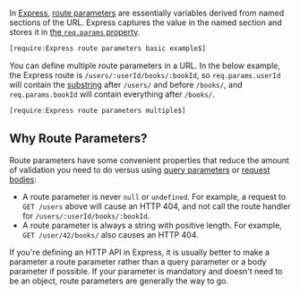 In [Express](https://expressjs.com/), [route parameters](https://expressjs.com/en/guide/routing.html#route-parameters) are essentially
variables derived from named sections of the URL. Express captures
the value in the named section and stores it in [the `req.params` property](https://expressjs.com/en/4x/api.html#req.params).

```javascript
[require:Express route parameters basic example$]
```

You can define multiple route parameters in a URL. In the below example,
the Express route is `/users/:userId/books/:bookId`, so `req.params.userId`
will contain the [substring](/tutorials/fundamentals/substring) after `/users/` and before `/books/`, and `req.params.bookId` will contain everything after `/books/`.

```javascript
[require:Express route parameters multiple$]
```

Why Route Parameters?
---------------------

Route parameters have some convenient properties that reduce the amount of
validation you need to do versus using [query parameters](/tutorials/express/query-parameters) or [request bodies](/tutorials/express/body):

- A route parameter is never `null` or `undefined`. For example, a request to `GET /users` above will cause an HTTP 404, and not call the route handler for `/users/:userId/books/:bookId`.
- A route parameter is always a string with positive length. For example, `GET /user/42/books/` also causes an HTTP 404.

If you're defining an HTTP API in Express, it is usually better to make a 
parameter a route parameter rather than a query parameter or a body parameter
if possible. If your parameter is mandatory and doesn't need to be an object,
route parameters are generally the way to go.